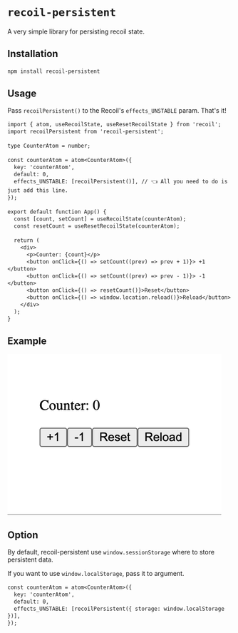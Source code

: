 # `recoil-persistent`

A very simple library for persisting recoil state.

## Installation

```sh
npm install recoil-persistent
```

## Usage

Pass `recoilPersistent()` to the Recoil's `effects_UNSTABLE` param. That's it!

```tsx
import { atom, useRecoilState, useResetRecoilState } from 'recoil';
import recoilPersistent from 'recoil-persistent';

type CounterAtom = number;

const counterAtom = atom<CounterAtom>({
  key: 'counterAtom',
  default: 0,
  effects_UNSTABLE: [recoilPersistent()], // 👈 All you need to do is just add this line.
});

export default function App() {
  const [count, setCount] = useRecoilState(counterAtom);
  const resetCount = useResetRecoilState(counterAtom);

  return (
    <div>
      <p>Counter: {count}</p>
      <button onClick={() => setCount((prev) => prev + 1)}> +1 </button>
      <button onClick={() => setCount((prev) => prev - 1)}> -1 </button>
      <button onClick={() => resetCount()}>Reset</button>
      <button onClick={() => window.location.reload()}>Reload</button>
    </div>
  );
}
```

## Example

![example image](readme.gif)

## Option

By default, recoil-persistent use `window.sessionStorage` where to store persistent data.

If you want to use `window.localStorage`, pass it to argument.

```tsx
const counterAtom = atom<CounterAtom>({
  key: 'counterAtom',
  default: 0,
  effects_UNSTABLE: [recoilPersistent({ storage: window.localStorage })],
});
```
